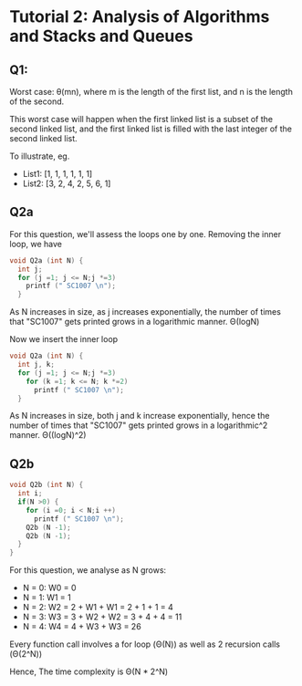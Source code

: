 # Tutorial 2: Analysis of Algorithms and Stacks and Queues

## Q1: 
Worst case: θ(mn), where m is the length of the first list, and n is the length of the second.

This worst case will happen when the first linked list is a subset of the second linked list, and the first linked list is filled with the last integer of the second linked list.

To illustrate, eg.

- List1: [1, 1, 1, 1, 1, 1]
- List2: [3, 2, 4, 2, 5, 6, 1]

## Q2a
For this question, we'll assess the loops one by one. Removing the inner loop, we have
```c
void Q2a (int N) {
  int j;
  for (j =1; j <= N;j *=3)
    printf (" SC1007 \n");
  }
```

As N increases in size, as j increases exponentially, the number of times that "SC1007" gets printed grows in a logarithmic manner. Θ(logN)

Now we insert the inner loop
```c
void Q2a (int N) {
  int j, k;
  for (j =1; j <= N;j *=3)
    for (k =1; k <= N; k *=2)
      printf (" SC1007 \n");
  }
```

As N increases in size, both j and k increase exponentially, hence the number of times that "SC1007" gets printed grows in a logarithmic^2 manner. Θ((logN)^2)

## Q2b
```c
void Q2b (int N) {
  int i;
  if(N >0) {
    for (i =0; i < N;i ++)
      printf (" SC1007 \n");
    Q2b (N -1);
    Q2b (N -1);
  }
}
```

For this question, we analyse as N grows:
- N = 0: W0 = 0
- N = 1: W1 = 1
- N = 2: W2 = 2 + W1 + W1 = 2 + 1 + 1 = 4
- N = 3: W3 = 3 + W2 + W2 = 3 + 4 + 4 = 11
- N = 4: W4 = 4 + W3 + W3 = 26

Every function call involves a for loop (Θ(N)) as well as 2 recursion calls (Θ(2^N))

Hence, The time complexity is Θ(N * 2^N)
